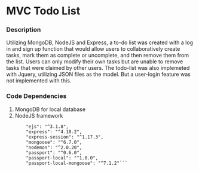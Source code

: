 # MVC Todo List

### Description
Utilizing MongoDB, NodeJS and Express, a to-do list was created with a log in and sign up function that would allow users to collaboratively create tasks, mark them as complete or uncomplete, and then remove them from the list. Users can only modify their own tasks but are unable to remove tasks that were claimed by other users.
The todo-list was also implemeted with Jquery, utilizing JSON files as the model. But a user-login feature was not implemented with this.

### Code Dependencies
1. MongoDB for local database
2. NodeJS framework
    ```"dotenv": "^16.0.3",
        "ejs": "^3.1.8",
        "express": "^4.18.2",
        "express-session": "^1.17.3",
        "mongoose": "^6.7.0",
        "nodemon": "^2.0.20",
        "passport": "^0.6.0",
        "passport-local": "^1.0.0",
        "passport-local-mongoose": "^7.1.2"```